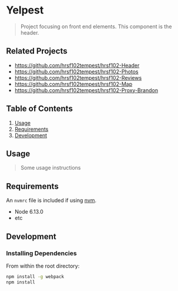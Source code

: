 # Yelpest

> Project focusing on front end elements. This component is the header. 

## Related Projects


  - https://github.com/hrsf102tempest/hrsf102-Header
  - https://github.com/hrsf102tempest/hrsf102-Photos
  - https://github.com/hrsf102tempest/hrsf102-Reviews
  - https://github.com/hrsf102tempest/hrsf102-Map
  - https://github.com/hrsf102tempest/hrsf102-Proxy-Brandon

## Table of Contents

1. [Usage](#Usage)
1. [Requirements](#requirements)
1. [Development](#development)

## Usage

> Some usage instructions

## Requirements

An `nvmrc` file is included if using [nvm](https://github.com/creationix/nvm).

- Node 6.13.0
- etc

## Development

### Installing Dependencies

From within the root directory:

```sh
npm install -g webpack
npm install
```


